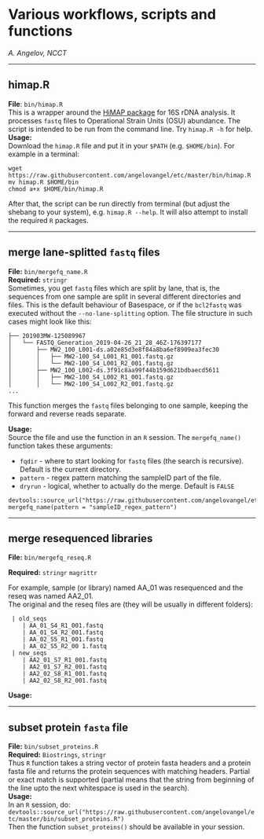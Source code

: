 
# Various workflows, scripts and functions   
*A. Angelov, NCCT*

***

## himap.R

**File**: `bin/himap.R`   
This is a wrapper around the [HiMAP package](https://www.biorxiv.org/content/10.1101/565572v1) for 16S rDNA analysis. It processes `fastq` files to Operational Strain Units (OSU) abundance. The script is intended to be run from the command line. Try `himap.R -h` for help.   
**Usage:**   
Download the `himap.R` file and put it in your `$PATH` (e.g. `$HOME/bin`). For example in a terminal:   

```{r}
wget https://raw.githubusercontent.com/angelovangel/etc/master/bin/himap.R
mv himap.R $HOME/bin
chmod a+x $HOME/bin/himap.R
```

After that, the script can be run directly from terminal (but adjust the shebang to your system), e.g. `himap.R --help`. It will also attempt to install the required `R` packages.

***

## merge lane-splitted `fastq` files

**File:** `bin/mergefq_name.R`   
**Required:** `stringr`   
Sometimes, you get `fastq` files which are split by lane, that is, the sequences from one sample are split in several different directories and files. This is the default behaviour of Basespace, or if the `bcl2fastq` was executed without the `--no-lane-splitting` option. The file structure in such cases might look like this:

```
├── 201903MW-125089967
│   └── FASTQ_Generation_2019-04-26_21_28_46Z-176397177
│       ├── MW2_100_L001-ds.a02e85d3e8f84a8ba6ef8909ea3fec30
│       │   ├── MW2-100_S4_L001_R1_001.fastq.gz
│       │   └── MW2-100_S4_L001_R2_001.fastq.gz
│       ├── MW2_100_L002-ds.3f91c8aa99f44b159d621bdbaecd5611
│       │   ├── MW2-100_S4_L002_R1_001.fastq.gz
│       │   └── MW2-100_S4_L002_R2_001.fastq.gz
...
```

This function merges the `fastq` files belonging to one sample, keeping the forward and reverse reads separate.

**Usage:**   
Source the file and use the function in an `R` session. The `mergefq_name()` function takes these arguments:   

- `fqdir` - where to start looking for `fastq` files (the search is recursive). Default is the current directory.     
- `pattern` - regex pattern matching the sampleID part of the file.    
- `dryrun` - logical, whether to actually do the merge. Default is `FALSE`      

```{r}
devtools::source_url("https://raw.githubusercontent.com/angelovangel/etc/master/bin/mergefq_name.R") 
mergefq_name(pattern = "sampleID_regex_pattern")
```

***

## merge resequenced libraries

**File:** `bin/mergefq_reseq.R`       

**Required:**  `stringr` `magrittr`   

For example, sample (or library) named AA_01 was resequenced and the reseq was named AA2_01.   
The original and the reseq files are (they will be usually in different folders):   

```
 | old_seqs
    | AA_01_S4_R1_001.fastq
    | AA_01_S4_R2_001.fastq
    | AA_02_S5_R1_001.fastq
    | AA_02_S5_R2_00 1.fastq
 | new_seqs
    | AA2_01_S7_R1_001.fastq
    | AA2_01_S7_R2_001.fastq
    | AA2_02_S8_R1_001.fastq
    | AA2_02_S8_R2_001.fastq
```

**Usage:**   

***

## subset protein `fasta` file

**File:** `bin/subset_proteins.R`   
**Required:** `Biostrings`, `stringr`   
Thus `R` function takes a string vector of protein fasta headers and a protein fasta file and returns 
the protein sequences with matching headers. Partial or exact match is supported (partial means that the string from beginning of the line upto the next whitespace is used in the search).   
**Usage:**   
In an `R` session, do:
`devtools::source_url("https://raw.githubusercontent.com/angelovangel/etc/master/bin/subset_proteins.R")`   
Then the function `subset_proteins()` should be available in your session.
